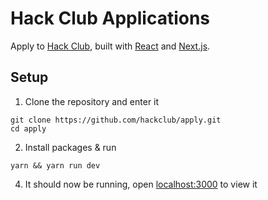 # Hack Club Applications

Apply to [Hack Club](https://hackclub.com/), built with [React](https://reactjs.org/) and [Next.js](https://nextjs.org).

## Setup

1. Clone the repository and enter it

```
git clone https://github.com/hackclub/apply.git
cd apply
```

2. Install packages & run

```
yarn && yarn run dev
```

4. It should now be running, open [localhost:3000](http://localhost:3000) to view it
